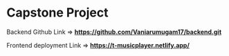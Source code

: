 # Capstone Project

Backend Github Link => **https://github.com/Vaniarumugam17/backend.git**

Frontend deployment Link => **https://t-musicplayer.netlify.app/**
